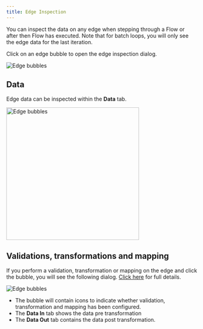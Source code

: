 ```yaml
---
title: Edge Inspection
---
```


You can inspect the data on any edge when stepping through a Flow or after then Flow has executed. Note that for batch loops, you will only see the edge data for the last iteration.

Click on an edge bubble to open the edge inspection dialog.

![Edge bubbles](/img/flows/edge-inspection-flow.png)


## Data
Edge data can be inspected within the **Data** tab.

<img src="/img/flows/edge-inspection-data.png" alt="Edge bubbles" width="350" />

## Validations, transformations and mapping
If you perform a validation, transformation or mapping on the edge and click the bubble, you will see the following dialog. [Click here](user-guide/Structures-and-mapping.md) for full details.

![Edge bubbles](/img/flows/edge-inspection-transformation.png)

- The bubble will contain icons to indicate whether validation, transformation and mapping has been configured.
- The **Data In** tab shows the data pre transformation
- The **Data Out** tab contains the data post transformation.




